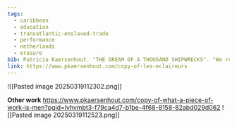 ```yaml
---
tags:
  - caribbean
  - education
  - transatlantic-enslaved-trade
  - performance
  - netherlands
  - erasure
bib: Patricia Kaersenhout. "THE DREAM OF A THOUSAND SHIPWRECKS". "We refuse...". 2018.
link: https://www.pkaersenhout.com/copy-of-les-eclaireurs
---
```

![[Pasted image 20250319112302.png]]

**Other work**
https://www.pkaersenhout.com/copy-of-what-a-piece-of-work-is-men?pgid=lvhvmbt3-f79ca4d7-b1be-4f68-8158-82abd029d062
![[Pasted image 20250319112523.png]]